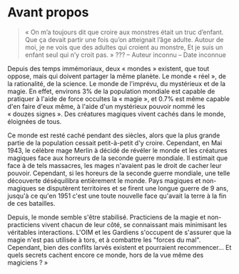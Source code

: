 # Avant propos

> « On m’a toujours dit que croire aux monstres était un truc d’enfant. Que ça devait partir une fois qu’on atteignait l’âge adulte. Autour de moi, je ne vois que des adultes qui croient au monstre, Et je suis un enfant seul qui n’y croit pas. »
> <author>??? – Auteur inconnu – Date inconnue</author>

Depuis des temps immémoriaux, deux « mondes » existent, que tout oppose, mais qui doivent partager la même planète. Le monde « réel », de la rationalité, de la science. Le monde de l'imprévu, du mystérieux et de la magie. En effet, environs 3% de la population mondiale est capable de pratiquer à l'aide de force occultes la « magie », et 0.7% est même capable d'en faire d'eux même, à l'aide d'un mystérieux pouvoir nommé les « douzes signes ». Des créatures magiques vivent cachés dans le monde, éloignées de tous.

Ce monde est resté caché pendant des siècles, alors que la plus grande partie de la population cessait petit-à-petit d'y croire. Cependant, en Mai 1943, le célèbre mage Merlin à décidé de révéler le monde et les créatures magiques face aux horreurs de la seconde guerre mondiale. Il estimait que face à de tels massacres, les mages n'avaient pas le droit de cacher leur pouvoir. Cependant, si les horeurs de la seconde guerre mondiale, une telle découverte déséquilibra entièrement le monde. Pays magiques et non-magiques se disputèrent territoires et se firent une longue guerre de 9 ans, jusqu'à ce qu'en 1951 c'est une toute nouvelle face qu'avait la terre à la fin de ces batailles.

Depuis, le monde semble s'être stabilisé. Practiciens de la magie et non-practiciens vivent chacun de leur côté, se connaissant mais minimisant les véritables interactions. L'OIM et les Gardiens s'occupent de s'assurer que la magie n'est pas utilisée à tors, et à combattre les "forces du mal". Cependant, bien des conflits larvés existent et pourraient recommencer… Et quels secrets cachent encore ce monde, hors de la vue même des magiciens ? »
